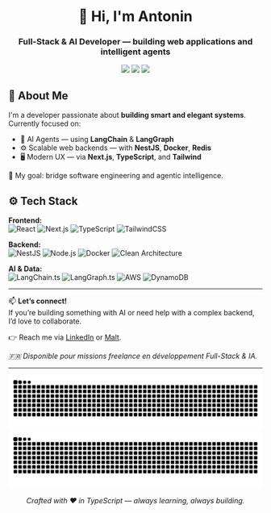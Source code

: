 <h1 align="center">👋 Hi, I'm Antonin</h1>
<h3 align="center">Full-Stack & AI Developer — building web applications and intelligent agents</h3>

<p align="center">
  <a href="https://www.linkedin.com/in/antonin-ferre/"><img src="https://img.shields.io/badge/-LinkedIn-0077B5?style=flat&logo=Linkedin&logoColor=white"/></a>
  <a href="https://www.malt.fr/profile/antoninferre"><img src="https://img.shields.io/badge/-Malt-EF4135?style=flat&logo=data:image/png;base64,iVBORw0KGgoAAAANSUhEUgAAABAAAAAQCAYAAAAf8/9hAAABY0lEQVR4AWMgEhADN2ZhQbMG8gB8z/z/r6b5r0j8EhASJATWJ5AWgD9m7R0ku7trf8A8n//XkY4/+/nP98/32p2Y4mR0I6Cf/zy4P9/5G1AN9DQzDjAS/j+/s84ODl+eG3NAGr+XQYA8uPvX/9/95uPj5ZpDC8gL3p6sBcA0v6Af7A4OBIAWkIG/38vC3+A7A8Pz7fX//7//68hAEWmD38wsbD5/7/+/Xbn/v/5u0DYAL7fX16nGgDCzkHzP6AjICLBfAhzBo+IiWDMNjjBoNoAcEAEhUwUIMUNBhw/AM04fIAlSBOBlLUAxC0xEU6ACxkAZoZCMgELOX2IA1xTxEnZ+G8AAAAASUVORK5CYII="/></a>
  <a href="https://github.com/antonin-ferre"><img src="https://img.shields.io/badge/-GitHub-181717?style=flat&logo=github&logoColor=white"/></a>
</p>

## 🧠 About Me
I'm a developer passionate about **building smart and elegant systems**.  
Currently focused on:
- 🧩 AI Agents — using **LangChain** & **LangGraph**  
- ⚙️ Scalable web backends — with **NestJS**, **Docker**, **Redis**  
- 🖥️ Modern UX — via **Next.js**, **TypeScript**, and **Tailwind**  

🎯 My goal: bridge software engineering and agentic intelligence.  

## ⚙️ Tech Stack

**Frontend:**  
![React](https://img.shields.io/badge/React-20232A?style=for-the-badge&logo=react&logoColor=61DAFB)
![Next.js](https://img.shields.io/badge/Next.js-000000?style=for-the-badge&logo=nextdotjs&logoColor=white)
![TypeScript](https://img.shields.io/badge/TypeScript-007ACC?style=for-the-badge&logo=typescript&logoColor=white)
![TailwindCSS](https://img.shields.io/badge/TailwindCSS-38B2AC?style=for-the-badge&logo=tailwind-css&logoColor=white)

**Backend:**  
![NestJS](https://img.shields.io/badge/NestJS-E0234E?style=for-the-badge&logo=nestjs&logoColor=white)
![Node.js](https://img.shields.io/badge/Node.js-339933?style=for-the-badge&logo=node-dot-js&logoColor=white)
![Docker](https://img.shields.io/badge/Docker-2496ED?style=for-the-badge&logo=docker&logoColor=white)
![Clean Architecture](https://img.shields.io/badge/Clean--Architecture-000000?style=for-the-badge&logo=arch-linux&logoColor=white)

**AI & Data:**  
![LangChain.ts](https://img.shields.io/badge/LangChain.js-000000?style=for-the-badge&logo=typescript&logoColor=white)
![LangGraph.ts](https://img.shields.io/badge/LangGraph.js-3178C6?style=for-the-badge&logo=typescript&logoColor=white)
![AWS](https://img.shields.io/badge/AWS-232F3E?style=for-the-badge&logo=amazonaws&logoColor=white)
![DynamoDB](https://img.shields.io/badge/DynamoDB-4053D6?style=for-the-badge&logo=amazondynamodb&logoColor=white)

---

📫 **Let’s connect!**  
If you’re building something with AI or need help with a complex backend, I’d love to collaborate.

👉 Reach me via [LinkedIn](https://www.linkedin.com/in/antonin-ferre/) or [Malt](https://www.malt.fr/profile/antoninferre).  

*🇫🇷 Disponible pour missions freelance en développement Full-Stack & IA.*

---

<p align="center">
  <img width="700"
       src="https://raw.githubusercontent.com/antonin-ferre/antonin-ferre/output/github-contribution-grid-snake.svg#gh-light-mode-only"
       alt="Contribution snake (light)" />
  <img width="700"
       src="https://raw.githubusercontent.com/antonin-ferre/antonin-ferre/output/github-contribution-grid-snake-dark.svg#gh-dark-mode-only"
       alt="Contribution snake (dark)" />
</p>

<p align="center">
  <i>Crafted with ❤️ in TypeScript — always learning, always building.</i>
</p>


